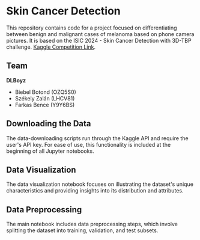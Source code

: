 
# Skin Cancer Detection

This repository contains code for a project focused on differentiating between benign and malignant cases of melanoma based on phone camera pictures. It is based on the ISIC 2024 - Skin Cancer Detection with 3D-TBP challenge. [Kaggle Competition Link](https://www.kaggle.com/competitions/isic-2024-challenge/).

## Team
**DLBoyz**  
- Biebel Botond (OZQ5S0)  
- Székely Zalán (LHCV81)  
- Farkas Bence (Y9Y6BS)  

## Downloading the Data
The data-downloading scripts run through the Kaggle API and require the user's API key. For ease of use, this functionality is included at the beginning of all Jupyter notebooks.

## Data Visualization
The data visualization notebook focuses on illustrating the dataset's unique characteristics and providing insights into its distribution and attributes.

## Data Preprocessing
The main notebook includes data preprocessing steps, which involve splitting the dataset into training, validation, and test subsets.
